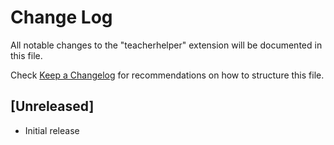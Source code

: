 # Change Log

All notable changes to the "teacherhelper" extension will be documented in this file.

Check [Keep a Changelog](http://keepachangelog.com/) for recommendations on how to structure this file.

## [Unreleased]

- Initial release